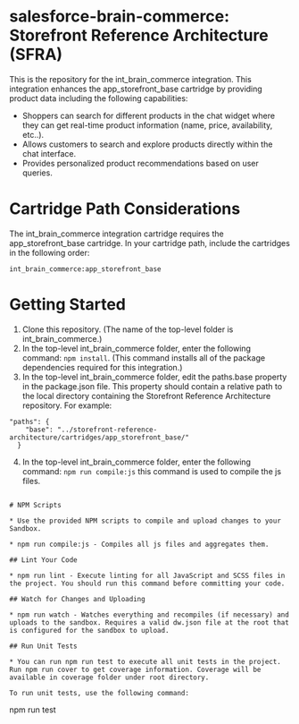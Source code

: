 # salesforce-brain-commerce: Storefront Reference Architecture (SFRA)

This is the repository for the int_brain_commerce integration. This integration enhances the app\_storefront\_base cartridge by providing product data including the following capabilities:

* Shoppers can search for different products in the chat widget where they can get real-time product information  (name, price, availability, etc..).
* Allows customers to search and explore products directly within the chat interface.
* Provides personalized product recommendations based on user queries.

# Cartridge Path Considerations
The int_brain_commerce integration cartridge requires the app\_storefront\_base cartridge. In your cartridge path, include the cartridges in the following order:

```
int_brain_commerce:app_storefront_base
```

# Getting Started

1. Clone this repository. (The name of the top-level folder is int_brain_commerce.)
2. In the top-level int_brain_commerce folder, enter the following command: `npm install`. (This command installs all of the package dependencies required for this integration.)
3. In the top-level int_brain_commerce folder, edit the paths.base property in the package.json file. This property should contain a relative path to the local directory containing the Storefront Reference Architecture repository. For example:
```
"paths": {
    "base": "../storefront-reference-architecture/cartridges/app_storefront_base/"
  }
```
4. In the top-level int_brain_commerce folder, enter the following command: `npm run compile:js` this command is used to compile the js files.
```

# NPM Scripts

* Use the provided NPM scripts to compile and upload changes to your Sandbox.

* npm run compile:js - Compiles all js files and aggregates them.

## Lint Your Code

* npm run lint - Execute linting for all JavaScript and SCSS files in the project. You should run this command before committing your code.

## Watch for Changes and Uploading

* npm run watch - Watches everything and recompiles (if necessary) and uploads to the sandbox. Requires a valid dw.json file at the root that is configured for the sandbox to upload.

## Run Unit Tests

* You can run npm run test to execute all unit tests in the project. Run npm run cover to get coverage information. Coverage will be available in coverage folder under root directory.

To run unit tests, use the following command:

```
npm run test
```